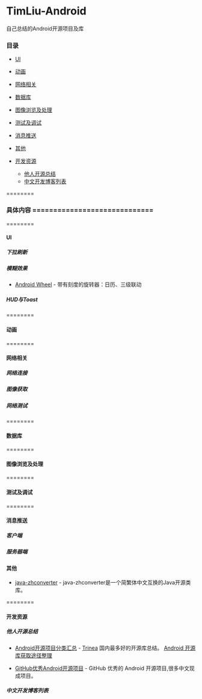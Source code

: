 TimLiu-Android
==============

自己总结的Android开源项目及库 

###  目录
- [UI](#UI)
    
- [动画](#动画)
    
- [网络相关](#网络相关)
    
- [数据库](#数据库)
- [图像浏览及处理](#图像浏览及处理)
- [测试及调试](#测试及调试)
- [消息推送](#消息推送)
- [其他](#其他)
- [开发资源](#开发资源)
    - [他人开源总结](#他人开源总结)
    - [中文开发博客列表](#中文开发博客列表)

========
### 具体内容 =============================
========
#### UI
##### 下拉刷新

##### 模糊效果

* [Android Wheel](https://code.google.com/p/android-wheel/) - 带有刻度的旋转器：日历、三级联动

##### HUD与Toast



========
#### 动画



========
#### 网络相关
##### 网络连接


##### 图像获取


##### 网络测试


========
#### 数据库


========
#### 图像浏览及处理

========
#### 测试及调试




========
#### 消息推送
##### 客户端

##### 服务器端

#### 其他
* [java-zhconverter](http://code.google.com/p/java-zhconverter/) - java-zhconverter是一个简繁体中文互换的Java开源类库。


========
#### 开发资源
##### 他人开源总结
* [Android开源项目分类汇总](https://github.com/Trinea/android-open-project) - [Trinea](http://www.trinea.cn/) 国内最多好的开源库总结。  [Android 开源库获取途径整理](http://www.trinea.cn/android/android-open-project-summary/)

* [GitHub优秀Android开源项目](http://www.cnblogs.com/hawkon/p/3593709.html) - GitHub 优秀的 Android 开源项目,很多中文现成项目。


##### 中文开发博客列表
 
